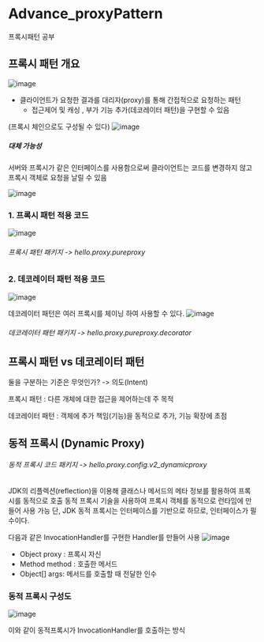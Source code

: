 # Advance_proxyPattern
프록시패턴 공부


## 프록시 패턴 개요

![image](https://user-images.githubusercontent.com/48795102/146339307-63cbec1e-968b-49ce-9647-9425b35ff45c.png)

- 클라이언트가 요청한 결과를 대리자(proxy)를 통해 간접적으로 요청하는 패턴
  - 접근제어 및 캐싱 , 부가 기능 추가(데코레이터 패턴)을 구현할 수 있음

(프록시 체인으로도 구성될 수 있다)
![image](https://user-images.githubusercontent.com/48795102/146340278-c59b9917-c86a-4382-aee4-d16fa08acbb4.png)

##### 대체 가능성
서버와 프록시가 같은 인터페이스를 사용함으로써 클라이언트는 코드를 변경하지 않고 프록시 객체로 요청을 날릴 수 있음

![image](https://user-images.githubusercontent.com/48795102/146341377-c76d129f-03f0-4f37-a193-9ab658c21bb4.png)



### 1. 프록시 패턴 적용 코드
![image](https://user-images.githubusercontent.com/48795102/146342516-1c21a28c-408e-4276-96cc-bd27025527c4.png)

###### 프록시 패턴 패키지 -> hello.proxy.pureproxy



### 2. 데코레이터 패턴 적용 코드
![image](https://user-images.githubusercontent.com/48795102/146342609-db49c84b-6e23-44fb-a51d-d83064a13c0f.png)

데코레이터 패턴은 여러 프록시를 체이닝 하여 사용할 수 있다. 
![image](https://user-images.githubusercontent.com/48795102/146342850-849020cf-f5bb-4dd9-b767-8fe3e1cc4c43.png)

###### 데코레이터 패턴 패키지 -> hello.proxy.pureproxy.decorator



## 프록시 패턴 vs 데코레이터 패턴
둘을 구분하는 기준은 무엇인가? 
-> 의도(Intent)

 프록시 패턴 : 다른 개체에 대한 접근을 제어하는데 주 목적
 
 데코레이터 패턴 : 객체에 추가 책임(기능)을 동적으로 추가, 기능 확장에 초점
 
 
 ## 동적 프록시 (Dynamic Proxy)
 ###### 동적 프록시 코드 패키지 ->  hello.proxy.config.v2_dynamicproxy
 
 JDK의 리플렉션(reflection)을 이용해 클래스나 메서드의 메타 정보를 활용하여 프록시를 동적으로 호출
 동적 프록시 기술을 사용하여 프록시 객체를 동적으로 런타임에 만들어 사용 가능
 단, JDK 동적 프록시는 인터페이스를 기반으로 하므로, 인터페이스가 필수이다.
 
 다음과 같은 InvocationHandler를 구현한 Handler를 만들어 사용
 ![image](https://user-images.githubusercontent.com/48795102/146938419-1c38c899-66e1-4ca7-9489-ac85a24ae511.png)

- Object proxy : 프록시 자신
- Method method : 호출한 메서드
- Object[] args: 메서드를 호출할 때 전달한 인수


### 동적 프록시 구성도
![image](https://user-images.githubusercontent.com/48795102/146940415-d87b4b2b-8095-4414-8524-af42b3b9f30a.png)

이와 같이 동적프록시가 InvocationHandler를 호출하는 방식
 
 
 
 
